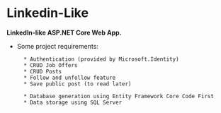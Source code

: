# Linkedin-Like

**LinkedIn-like ASP.NET Core Web App.**

* Some project requirements:

		* Authentication (provided by Microsoft.Identity)  
		* CRUD Job Offers  
		* CRUD Posts  
		* Follow and unfollow feature  
		* Save public post (to read later)  
		
		* Database generation using Entity Framework Core Code First  
		* Data storage using SQL Server  
   
	
